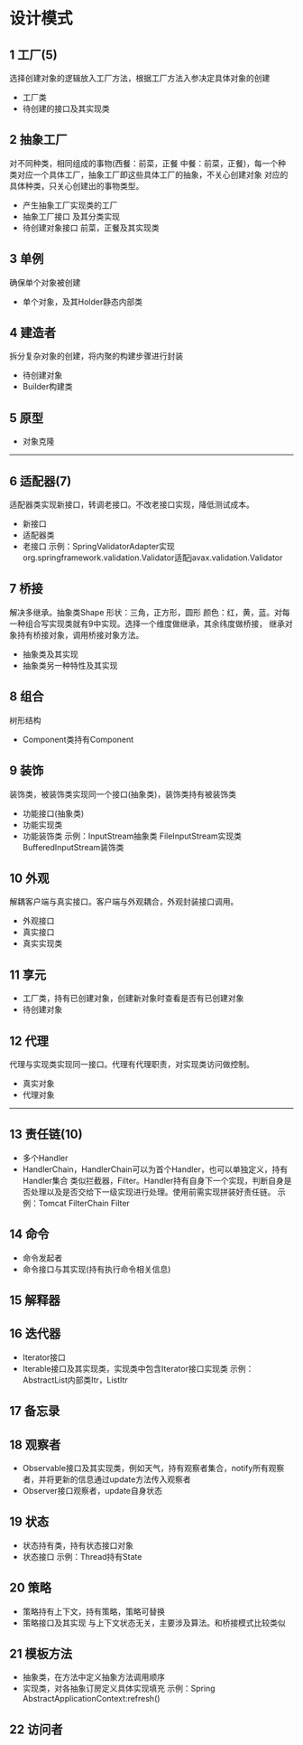 # 设计模式
## 1 工厂(5)
选择创建对象的逻辑放入工厂方法，根据工厂方法入参决定具体对象的创建
* 工厂类
* 待创建的接口及其实现类

## 2 抽象工厂
对不同种类，相同组成的事物(西餐：前菜，正餐 中餐：前菜，正餐)，每一个种类对应一个具体工厂，抽象工厂即这些具体工厂的抽象，不关心创建对象
对应的具体种类，只关心创建出的事物类型。
* 产生抽象工厂实现类的工厂
* 抽象工厂接口 及其分类实现
* 待创建对象接口 前菜，正餐及其实现类

## 3 单例
确保单个对象被创建
* 单个对象，及其Holder静态内部类
    
## 4 建造者
拆分复杂对象的创建，将内聚的构建步骤进行封装
* 待创建对象
* Builder构建类

## 5 原型
* 对象克隆

---

## 6 适配器(7)
适配器类实现新接口，转调老接口。不改老接口实现，降低测试成本。
* 新接口
* 适配器类
* 老接口
示例：SpringValidatorAdapter实现org.springframework.validation.Validator适配javax.validation.Validator

## 7 桥接
解决多继承。抽象类Shape 形状：三角，正方形，圆形 颜色：红，黄，蓝。对每一种组合写实现类就有9中实现。选择一个维度做继承，其余纬度做桥接，
继承对象持有桥接对象，调用桥接对象方法。
* 抽象类及其实现
* 抽象类另一种特性及其实现

## 8 组合
树形结构
* Component类持有Component

## 9 装饰
装饰类，被装饰类实现同一个接口(抽象类)，装饰类持有被装饰类
* 功能接口(抽象类)
* 功能实现类
* 功能装饰类
示例：InputStream抽象类 FileInputStream实现类 BufferedInputStream装饰类

## 10 外观
解耦客户端与真实接口。客户端与外观耦合，外观封装接口调用。
* 外观接口
* 真实接口
* 真实实现类

## 11 享元
* 工厂类，持有已创建对象，创建新对象时查看是否有已创建对象
* 待创建对象

## 12 代理
代理与实现类实现同一接口。代理有代理职责，对实现类访问做控制。
* 真实对象
* 代理对象

---

## 13 责任链(10)
* 多个Handler
* HandlerChain，HandlerChain可以为首个Handler，也可以单独定义，持有Handler集合
类似拦截器，Filter。Handler持有自身下一个实现，判断自身是否处理以及是否交给下一级实现进行处理。使用前需实现拼装好责任链。
示例：Tomcat FilterChain Filter

## 14 命令
* 命令发起者
* 命令接口与其实现(持有执行命令相关信息)

## 15 解释器

## 16 迭代器
* Iterator接口
* Iterable接口及其实现类，实现类中包含Iterator接口实现类
示例：AbstractList内部类Itr，ListItr

## 17 备忘录

## 18 观察者
* Observable接口及其实现类，例如天气，持有观察者集合，notify所有观察者，并将更新的信息通过update方法传入观察者
* Observer接口观察者，update自身状态

## 19 状态
* 状态持有类，持有状态接口对象
* 状态接口
示例：Thread持有State

## 20 策略
* 策略持有上下文，持有策略，策略可替换
* 策略接口及其实现
与上下文状态无关，主要涉及算法。和桥接模式比较类似

## 21 模板方法
* 抽象类，在方法中定义抽象方法调用顺序
* 实现类，对各抽象订房定义具体实现填充
示例：Spring AbstractApplicationContext:refresh()


## 22 访问者



